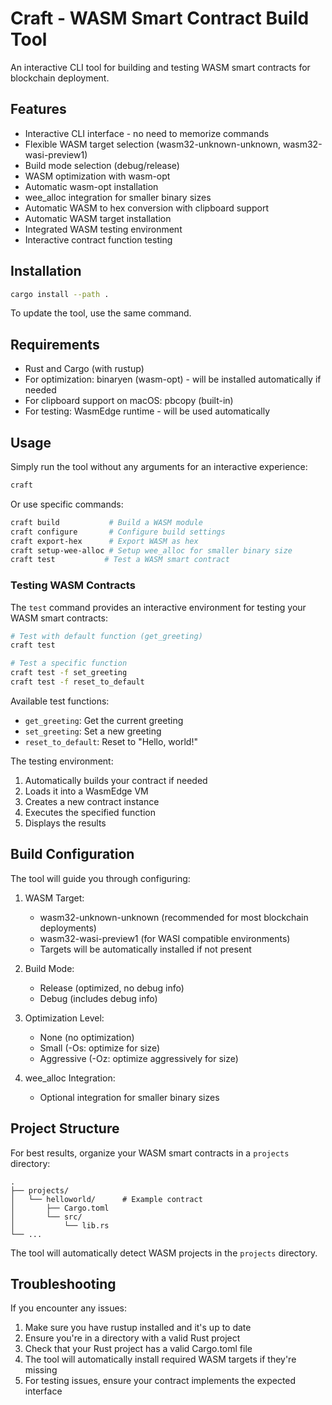 # Craft - WASM Smart Contract Build Tool

An interactive CLI tool for building and testing WASM smart contracts for blockchain deployment.

## Features

- Interactive CLI interface - no need to memorize commands
- Flexible WASM target selection (wasm32-unknown-unknown, wasm32-wasi-preview1)
- Build mode selection (debug/release)
- WASM optimization with wasm-opt
- Automatic wasm-opt installation
- wee_alloc integration for smaller binary sizes
- Automatic WASM to hex conversion with clipboard support
- Automatic WASM target installation
- Integrated WASM testing environment
- Interactive contract function testing

## Installation

```bash
cargo install --path .
```

To update the tool, use the same command.

## Requirements

- Rust and Cargo (with rustup)
- For optimization: binaryen (wasm-opt) - will be installed automatically if needed
- For clipboard support on macOS: pbcopy (built-in)
- For testing: WasmEdge runtime - will be used automatically

## Usage

Simply run the tool without any arguments for an interactive experience:

```bash
craft
```

Or use specific commands:

```bash
craft build           # Build a WASM module
craft configure       # Configure build settings
craft export-hex      # Export WASM as hex
craft setup-wee-alloc # Setup wee_alloc for smaller binary size
craft test           # Test a WASM smart contract
```

### Testing WASM Contracts

The `test` command provides an interactive environment for testing your WASM smart contracts:

```bash
# Test with default function (get_greeting)
craft test

# Test a specific function
craft test -f set_greeting
craft test -f reset_to_default
```

Available test functions:
- `get_greeting`: Get the current greeting
- `set_greeting`: Set a new greeting
- `reset_to_default`: Reset to "Hello, world!"

The testing environment:
1. Automatically builds your contract if needed
2. Loads it into a WasmEdge VM
3. Creates a new contract instance
4. Executes the specified function
5. Displays the results

## Build Configuration

The tool will guide you through configuring:

1. WASM Target:
   - wasm32-unknown-unknown (recommended for most blockchain deployments)
   - wasm32-wasi-preview1 (for WASI compatible environments)
   - Targets will be automatically installed if not present

2. Build Mode:
   - Release (optimized, no debug info)
   - Debug (includes debug info)

3. Optimization Level:
   - None (no optimization)
   - Small (-Os: optimize for size)
   - Aggressive (-Oz: optimize aggressively for size)

4. wee_alloc Integration:
   - Optional integration for smaller binary sizes

## Project Structure

For best results, organize your WASM smart contracts in a `projects` directory:

```
.
├── projects/
│   └── helloworld/      # Example contract
│       ├── Cargo.toml
│       └── src/
│           └── lib.rs
└── ...
```

The tool will automatically detect WASM projects in the `projects` directory.

## Troubleshooting

If you encounter any issues:

1. Make sure you have rustup installed and it's up to date
2. Ensure you're in a directory with a valid Rust project
3. Check that your Rust project has a valid Cargo.toml file
4. The tool will automatically install required WASM targets if they're missing
5. For testing issues, ensure your contract implements the expected interface
